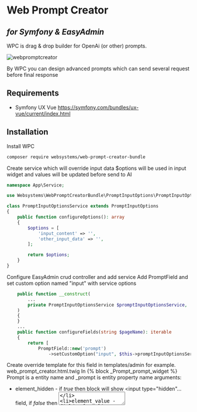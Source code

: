 # Web Prompt Creator
## _for Symfony & EasyAdmin_

WPC is drag & drop builder for OpenAi (or other) prompts.

![webpromptcreator](https://github.com/websystemspl/WebPromptCreatorBundle/assets/19324646/845a3a28-0cbf-4242-81c6-5c30f001ed4a)

By WPC you can design advanced prompts which can send several request before final response

## Requirements

- Symfony UX Vue
https://symfony.com/bundles/ux-vue/current/index.html

## Installation

Install WPC
```sh
composer require websystems/web-prompt-creator-bundle
```

Create service which will override input data
$options will be used in input widget and values will be updated before send to AI
```php
namespace App\Service;

use Websystems\WebPromptCreatorBundle\PromptInputOptions\PromptInputOptions;

class PromptInputOptionsService extends PromptInputOptions
{
    public function configureOptions(): array
    {
        $options = [
            'input_content' => '',
            'other_input_data' => '',
        ];

        return $options;
    }
}
```

Configure EasyAdmin crud controller and add service
Add PromptField and set custom option named "input" with service options
```php
    public function __construct(
        ...
        private PromptInputOptionsService $promptInputOptionsService,
    )
    {
    }
    ...
    public function configureFields(string $pageName): iterable
    {
        return [
            PromptField::new('prompt')
                ->setCustomOption("input", $this->promptInputOptionsService->getInputOptions())->hideOnIndex(),        
```

Create override template for this field in templates/admin for example. web_prompt_creator.html.twig
In {% block _Prompt_prompt_widget %} Prompt is a entity name and _prompt is entity property name
arguments:
- element_hidden - if _true_ then block will show <input type="hidden"... field, if _false_ then <textarea>
- element_value - field value
- element_id - field id
- element_name - field name
- input - "input" data from your service
```twig
{% block _Prompt_prompt_widget %}
    <div {{ vue_component('WebPromptCreator', {
        'element_hidden': true,
        'element_value': form.vars.value, 
        'element_id': form.vars.id, 
        'element_name': form.vars.full_name, 
        'input': form.vars.ea_vars.field.customOptions.get('input'),
        }) 
    }}></div>
{% endblock %}
```
Add form themes to crud controller
```php
    public function configureCrud(Crud $crud): Crud
    {
        return $crud
            ->setFormThemes(['admin/web_prompt_creator.html.twig', '@EasyAdmin/crud/form_theme.html.twig'])
        ;
    }   
```
Configure assets by adding js and css files
```php
    ...
    use Websystems\WebPromptCreatorBundle\Asset\AssetPackage;
    ...
    public function __construct(
        ...
        protected RequestStack $requestStack,
    )
    {
    }
    ...
    public function configureAssets(Assets $assets): Assets
    {
        $assetPackage = new AssetPackage($this->requestStack);

        return $assets
            ->addJsFile($assetPackage->getUrl('437.js'))
            ->addJsFile($assetPackage->getUrl('runtime.js'))
            ->addJsFile($assetPackage->getUrl('builder.js'))
            ->addCssFile($assetPackage->getUrl('437.css'))
            ->addCssFile($assetPackage->getUrl('builder.css'))
        ;
    }   
```

## Usage

WPC creates JSON data which is stored in database.
There are functions to handle this JSON and process to final response.

If you have an API class which is used to send requests to AI it must implements interface:
```php
...
use Websystems\WebPromptCreatorBundle\AiInterface;

class OpenAi implements AiInterface
{
    public function supports($type): bool
    {
        return is_a($this, $type, true);
    }   

    public function send(array $messages): ?array
    {
        ...
        
        return [
            'content' => $response['choices'][0]['message']['content'],
            'data' => $response,
        ];        
    }
```


If you want to process for example in your controller, you must use dependency injection to get services:
```php
    ...
    public function __construct(
        private OpenAi $openAi,
        private WebPromptCreator $webPromptCreator,
        private PromptInputOptionsService $promptInputOptionsService,
    )
    {
    }
```
And add important things to your webPromptCreator instance
createRequests() - will send requests to ai and process all
```php
        $json = $someRepository->find(...)
        $contentToProcess = "Some content to process";

        $this->webPromptCreator->setPromptData(json_decode($json, true));
        $this->webPromptCreator->setAiService($this->openAi);
        $this->promptInputOptionsService->updateOptionByKey('input_content', $contentToProcess);
        ...
        $this->webPromptCreator->setInputData($this->promptInputOptionsService);
        $this->webPromptCreator->createRequests();
```
To read final response
```php
$this->webPromptCreator->getFinalResponse();
```
To read response by UID of request:
```php
getResponseOfRequestByUid($uid)
```
To read response data by UID of request widget:
```php
getResponseDataOfRequestByUid($uid)
```

```php
getRequestCollection()
getPromptRequestCollectionAsArrayConversation(bool $withAnswers = false)
```

showDummyCoversation is like createRequests() but will not send requests to AI and create PromptRequestCollection with dummy data
```php
showDummyCoversation(string $responseText = "This is a dummy response")
```




